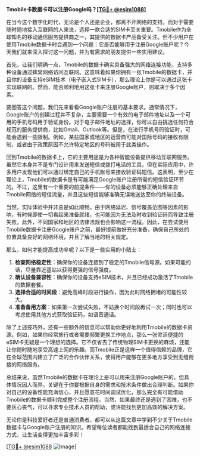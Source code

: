 **Tmobile卡数据卡可以注册Google吗？[[TG💪+ @esim1088](https://t.me/s/esim1088)]**

在当今这个数字化时代，无论是个人还是企业，都离不开网络的支持。而对于需要随时随地接入互联网的人来说，选择一款合适的SIM卡至关重要。Tmobile作为全球知名的移动通信服务提供商之一，其提供的数据卡产品备受关注。但不少用户在使用Tmobile数据卡时会遇到一个问题：它是否能够用于注册Google账户呢？今天我们就来深入探讨这一问题，并为有需求的朋友提供一些实用建议。

首先，让我们明确一点，Tmobile的数据卡确实具备强大的网络连接功能，支持多种设备通过蜂窝网络访问互联网。这意味着如果你拥有一张Tmobile的数据卡，并且你的设备支持eSIM技术（电子嵌入式SIM卡），那么理论上你是可以通过这张卡实现联网的。然而，能否顺利地用这张卡来注册Google账户，则取决于多个因素。

要回答这个问题，我们先来看看Google账户注册的基本要求。通常情况下，Google账户的创建过程并不复杂，主要需要一个有效的电子邮件地址以及一个可用的手机号码用于验证身份。对于电子邮件地址的选择，你可以自由挑选任何符合规范的服务提供商，比如Gmail、Outlook等。但是，在进行手机号码验证时，可能会遇到一些限制。例如，某些国家或地区的运营商可能对国际号码的接收有限制，或者由于政策原因不允许特定地区的号码被用于此类操作。

回到Tmobile的数据卡上，它的主要用途是为各种智能设备提供移动互联网服务。虽然它本身并不是专门设计用来发送短信或拨打电话的工具，但在实际应用中，许多用户发现他们可以通过绑定自己的手机账号来接收验证码短信。这表明，至少在理论上，Tmobile的数据卡是有可能满足Google账户注册所需的短信验证环节的。不过，这里有一个重要的前提条件——你的设备必须能够正确处理来自Tmobile网络的短信流量，并且这些短信能够准确无误地送达至你的终端设备。

当然，实际体验中并非总是如此顺畅。由于网络延迟、信号覆盖范围等因素的影响，有时候即使一切看起来准备就绪，也可能因为无法及时收到验证码而导致注册失败。此外，不同国家和地区的法律法规也会影响这一流程。因此，在尝试使用Tmobile数据卡注册Google账户之前，最好提前做好充分准备，确保自己所处的位置具备良好的网络环境，并且了解当地的相关规定。

那么，如何才能提高成功率呢？以下是一些实用的小贴士：

1. **检查网络稳定性**：确保你的设备连接到了稳定的Tmobile信号源。如果可能的话，尽量靠近基站以获得更强的信号强度。
2. **确认设备兼容性**：确保你的设备支持eSIM技术，并且已经成功激活了Tmobile的数据套餐。
3. **选择合适的时间段**：避免高峰时段进行操作，因为此时网络拥堵的可能性较大。
4. **准备备用方案**：如果第一次尝试失败，不妨换个时间段再试一次；同时也可以考虑使用其他方式获取验证码，如语音通话。

除了上述技巧外，还有一些额外的信息可以帮助你更好地利用Tmobile的数据卡资源。例如，如果你经常旅行或者需要频繁更换工作地点，那么一张灵活便捷的eSIM卡无疑是一个理想的选择。它不仅省去了传统物理SIM卡更换的麻烦，还能让你随时随地享受高速上网的乐趣。而Tmobile正是这样一个值得信赖的品牌，它在全球范围内建立了广泛的合作伙伴关系，使得用户能够在更多地方享受到无缝衔接的网络服务。

总结来说，虽然Tmobile的数据卡在理论上是可以用来注册Google账户的，但具体情况因人而异。关键在于你要根据自身的需求和技术条件做出合理判断。如果你对自己的设备性能充满信心，并且愿意花时间调试优化，那么完全有可能借助Tmobile的数据卡顺利完成整个注册流程。当然，如果最终还是遇到了困难，也不要灰心丧气，可以寻求专业技术人员的帮助，或许能找到更加高效的解决方案。

无论你是科技爱好者还是普通消费者，都可以从这篇文章中学到不少关于Tmobile数据卡与Google账户注册的知识。希望每位读者都能找到最适合自己的网络连接方式，让生活变得更加丰富多彩！ 

[[TG💪+ @esim1088](https://t.me/s/esim1088) ![Image](https://i.postimg.cc/4NQfJmqS/Snipaste-2025-05-13-00-14-12.png)]